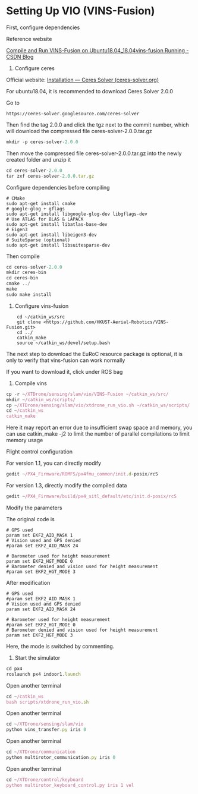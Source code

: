 # Setting Up VIO (VINS-Fusion)

First, configure dependencies

Reference website

[Compile and Run VINS-Fusion on Ubuntu18.04_18.04vins-fusion Running - CSDN Blog](https://blog.csdn.net/xywy2008/article/details/122473298)

1. Configure ceres

Official website: [Installation — Ceres Solver (ceres-solver.org)](http://ceres-solver.org/installation.html)

For ubuntu18.04, it is recommended to download Ceres Solver 2.0.0

Go to

`https://ceres-solver.googlesource.com/ceres-solver`

Then find the tag 2.0.0 and click the tgz next to the commit number, which will download the compressed file ceres-solver-2.0.0.tar.gz

```jsx
mkdir -p ceres-solver-2.0.0

```

Then move the compressed file ceres-solver-2.0.0.tar.gz into the newly created folder and unzip it

```jsx
cd ceres-solver-2.0.0
tar zxf ceres-solver-2.0.0.tar.gz

```

Configure dependencies before compiling

```
# CMake
sudo apt-get install cmake
# google-glog + gflags
sudo apt-get install libgoogle-glog-dev libgflags-dev
# Use ATLAS for BLAS & LAPACK
sudo apt-get install libatlas-base-dev
# Eigen3
sudo apt-get install libeigen3-dev
# SuiteSparse (optional)
sudo apt-get install libsuitesparse-dev

```

Then compile

```jsx
cd ceres-solver-2.0.0
mkdir ceres-bin
cd ceres-bin
cmake ../
make
sudo make install

```

1. Configure vins-fusion

```
    cd ~/catkin_ws/src
    git clone <https://github.com/HKUST-Aerial-Robotics/VINS-Fusion.git>
    cd ../
    catkin_make
    source ~/catkin_ws/devel/setup.bash

```

The next step to download the EuRoC resource package is optional, it is only to verify that vins-fusion can work normally

If you want to download it, click under ROS bag


1. Compile vins

```jsx
cp -r ~/XTDrone/sensing/slam/vio/VINS-Fusion ~/catkin_ws/src/
mkdir ~/catkin_ws/scripts/
cp ~/XTDrone/sensing/slam/vio/xtdrone_run_vio.sh ~/catkin_ws/scripts/
cd ~/catkin_ws
catkin_make

```

Here it may report an error due to insufficient swap space and memory, you can use catkin_make -j2 to limit the number of parallel compilations to limit memory usage

Flight control configuration

For version 1.1, you can directly modify

```jsx
gedit ~/PX4_Firmware/ROMFS/px4fmu_common/init.d-posix/rcS

```

For version 1.3, directly modify the compiled data

```jsx
gedit ~/PX4_Firmware/build/px4_sitl_default/etc/init.d-posix/rcS

```

Modify the parameters

The original code is

```
# GPS used
param set EKF2_AID_MASK 1
# Vision used and GPS denied
#param set EKF2_AID_MASK 24

# Barometer used for height measurement
param set EKF2_HGT_MODE 0
# Barometer denied and vision used for height measurement
#param set EKF2_HGT_MODE 3

```

After modification

```
# GPS used
#param set EKF2_AID_MASK 1
# Vision used and GPS denied
param set EKF2_AID_MASK 24

# Barometer used for height measurement
#param set EKF2_HGT_MODE 0
# Barometer denied and vision used for height measurement
param set EKF2_HGT_MODE 3

```

Here, the mode is switched by commenting.

1. Start the simulator

```jsx
cd px4
roslaunch px4 indoor1.launch

```

Open another terminal

```jsx
cd ~/catkin_ws
bash scripts/xtdrone_run_vio.sh

```

Open another terminal

```jsx
cd ~/XTDrone/sensing/slam/vio
python vins_transfer.py iris 0

```

Open another terminal

```jsx
cd ~/XTDrone/communication
python multirotor_communication.py iris 0

```

Open another terminal

```jsx
cd ~/XTDrone/control/keyboard
python multirotor_keyboard_control.py iris 1 vel

```